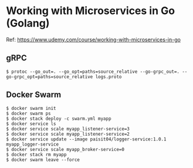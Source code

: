# Working with Microservices in Go (Golang)

Ref: https://www.udemy.com/course/working-with-microservices-in-go

## gRPC

```
$ protoc --go_out=. --go_opt=paths=source_relative --go-grpc_out=. --go-grpc_opt=paths=source_relative logs.proto
```

## Docker Swarm

```
$ docker swarm init
$ docker swarm ps
$ docker stack deploy -c swarm.yml myapp
$ docker service ls
$ docker service scale myapp_listener-service=3
$ docker service scale myapp_listener-service=2
$ docker service update --image paisit04/logger-service:1.0.1 myapp_logger-service
$ docker service scale myapp_broker-service=0
$ docker stack rm myapp
$ docker swarm leave --force
```

